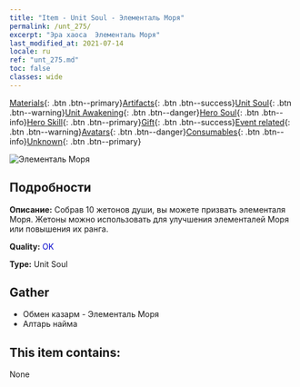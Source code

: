 ```yaml
---
title: "Item - Unit Soul - Элементаль Моря"
permalink: /unt_275/
excerpt: "Эра хаоса  Элементаль Моря"
last_modified_at: 2021-07-14
locale: ru
ref: "unt_275.md"
toc: false
classes: wide
---
```

 [Materials](/ItemsRU/){: .btn .btn--primary}[Artifacts](/ItemsRU/Artifacts/){: .btn .btn--success}[Unit Soul](/ItemsRU/UnitSoul/){: .btn .btn--warning}[Unit Awakening](/ItemsRU/UnitAwakening/){: .btn .btn--danger}[Hero Soul](/ItemsRU/HeroSoul/){: .btn .btn--info}[Hero Skill](/ItemsRU/HeroSkill/){: .btn .btn--primary}[Gift](/ItemsRU/Gift/){: .btn .btn--success}[Event related](/ItemsRU/Events/){: .btn .btn--warning}[Avatars](/ItemsRU/Avatars/){: .btn .btn--danger}[Consumables](/ItemsRU/Consumables/){: .btn .btn--info}[Unknown](/ItemsRU/Unknown/){: .btn .btn--primary}

 ![Элементаль Моря](/images/u/ti_haiyuansu.jpg)

## Подробности
 **Описание:** Собрав 10 жетонов души, вы можете призвать элементаля Моря. Жетоны можно использовать для улучшения элементалей Моря или повышения их ранга.

 **Quality:** <span style="color: #0000CD">OK</span>

 **Type:** Unit Soul

## Gather

*    Обмен казарм - Элементаль Моря 
*    Алтарь найма 

## This item contains:

  None

